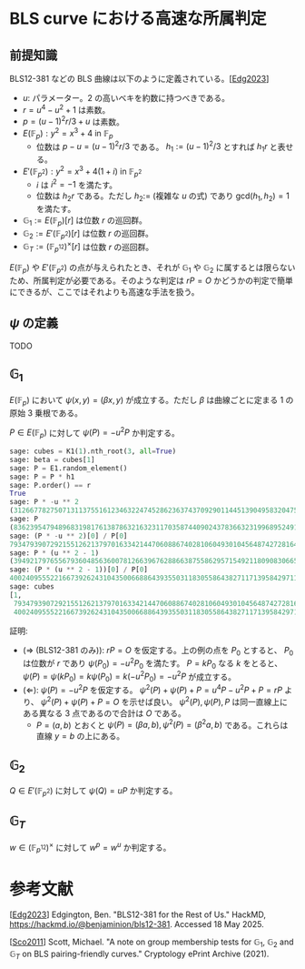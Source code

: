 # BLS curve における高速な所属判定

## 前提知識
BLS12-381 などの BLS 曲線は以下のように定義されている。[[Edg2023]]

- $u$: パラメーター。2 の高いベキを約数に持つべきである。
- $r = u^4 - u^2 + 1$ は素数。
- $p = (u-1)^2r/3 + u$ は素数。
- $E(\mathbb{F}_p): y^2 = x^3 + 4 \text{ in } \mathbb{F}_p$
  - 位数は $p-u = (u-1)^2r/3$ である。 $h_1 := (u-1)^2/3$ とすれば $h_1r$ と表せる。
- $E'(\mathbb{F} _ {p^2}): y^2 = x^3 + 4(1+i) \text{ in } \mathbb{F} _ {p^2}$
  - $i$ は $i^2 = -1$ を満たす。
  - 位数は $h_2r$ である。ただし $h_2 :=$ (複雑な $u$ の式) であり $\mathrm{gcd}(h_1,h_2) = 1$ を満たす。
- $\mathbb{G} _ 1 := E(\mathbb{F} _ p)[r]$ は位数 $r$ の巡回群。
- $\mathbb{G} _ 2 := E'(\mathbb{F} _ {p^2})[r]$ は位数 $r$ の巡回群。
- $\mathbb{G} _ T := (\mathbb{F} _ {p^{12}})^{\times}[r]$ は位数 $r$ の巡回群。

$E(\mathbb{F} _ p)$ や $E'(\mathbb{F} _ {p^2})$ の点が与えられたとき、それが $\mathbb{G}_1$ や $\mathbb{G}_2$ に属するとは限らないため、所属判定が必要である。そのような判定は $rP = O$ かどうかの判定で簡単にできるが、ここではそれよりも高速な手法を扱う。

## $\psi$ の定義
TODO

## $\mathbb{G}_1$
$E(\mathbb{F} _ p)$ において $\psi(x, y) = (\beta x, y)$ が成立する。ただし $\beta$ は曲線ごとに定まる 1 の原始 3 乗根である。

$P \in E(\mathbb{F} _ p)$ に対して
$\psi(P) = -u^2P$ か判定する。


```python
sage: cubes = K1(1).nth_root(3, all=True)
sage: beta = cubes[1]
sage: P = E1.random_element()
sage: P = P * h1
sage: P.order() == r
True
sage: P * -u ** 2
(3126677827507131137551612346322474528623637437092901144513904958320475879900120620774809383224647715732722255433774 : 2527831556190061956651825641300690290268682906768534493232425655332412517060917145910874168229356977845274712227904 : 1)
sage: P
(836239547948968319817613878632163231170358744090243783663231996895249120411323177922833253354172930878767784380075 : 2527831556190061956651825641300690290268682906768534493232425655332412517060917145910874168229356977845274712227904 : 1)
sage: (P * -u ** 2)[0] / P[0]
793479390729215512621379701633421447060886740281060493010456487427281649075476305620758731620350
sage: P * (u ** 2 - 1)
(39492179765567936048563600781266396762886638755862957154921180908306650179394065745044992550195017426404232745938 : 2527831556190061956651825641300690290268682906768534493232425655332412517060917145910874168229356977845274712227904 : 1)
sage: (P * (u ** 2 - 1))[0] / P[0]
4002409555221667392624310435006688643935503118305586438271171395842971157480381377015405980053539358417135540939436
sage: cubes
[1,
 793479390729215512621379701633421447060886740281060493010456487427281649075476305620758731620350,
 4002409555221667392624310435006688643935503118305586438271171395842971157480381377015405980053539358417135540939436]
```

証明:
- ($\Rightarrow$ (BLS12-381 のみ)): $rP = O$ を仮定する。上の例の点を $P_0$ とすると、 $P_0$ は位数が $r$ であり $\psi(P _ 0) = -u^2P _ 0$ を満たす。 $P = kP _ 0$ なる $k$ をとると、 $\psi(P) = \psi(kP _ 0) = k\psi(P _ 0) = k(-u^2P _ 0) = -u^2 P$ が成立する。
- ($\Leftarrow$): $\psi(P) = -u^2P$ を仮定する。 $\psi^2(P) + \psi(P) + P = u^4P - u^2P + P = rP$ より、 $\psi^2(P) + \psi(P) + P = O$ を示せば良い。 $\psi^2(P), \psi(P), P$ は同一直線上にある異なる 3 点であるので合計は $O$ である。
  - $P = (a,b)$ とおくと $\psi(P) = (\beta a, b), \psi^2(P) = (\beta^2 a, b)$ である。これらは直線 $y = b$ の上にある。

## $\mathbb{G}_2$
$Q \in E'(\mathbb{F} _ {p^2})$ に対して
$\psi(Q) = uP$ か判定する。

## $\mathbb{G}_T$
$w \in (\mathbb{F} _ {p^{12}})^{\times}$ に対して
$w^p = w^u$ か判定する。

# 参考文献

[[Edg2023]] Edgington, Ben. "BLS12-381 for the Rest of Us." HackMD, <https://hackmd.io/@benjaminion/bls12-381>. Accessed 18 May 2025.

[[Sco2011]] Scott, Michael. "A note on group membership tests for $\mathbb{G} _ 1$, $\mathbb{G} _ 2$ and $\mathbb{G} _ T$ on BLS pairing-friendly curves." Cryptology ePrint Archive (2021).

[Sco2011]: https://eprint.iacr.org/2021/1130

[Edg2023]: https://hackmd.io/@benjaminion/bls12-381
